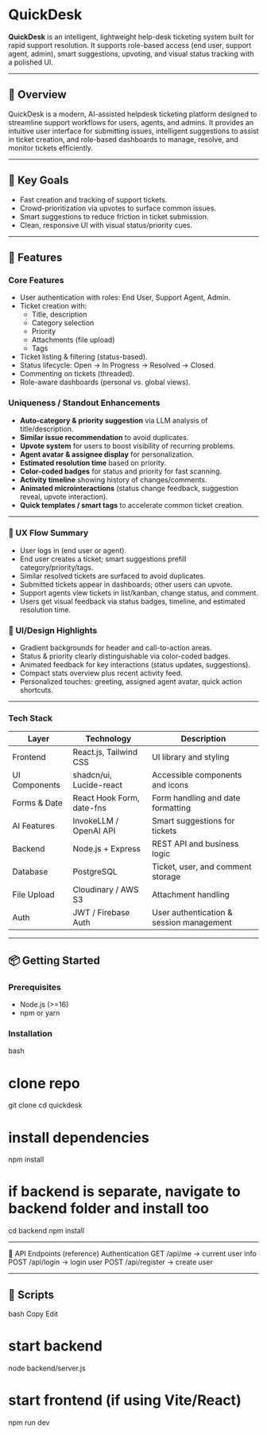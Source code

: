 # QuickDesk

**QuickDesk** is an intelligent, lightweight help-desk ticketing system built for rapid support resolution. It supports role-based access (end user, support agent, admin), smart suggestions, upvoting, and visual status tracking with a polished UI.

---

## 🌟 Overview
QuickDesk is a modern, AI-assisted helpdesk ticketing platform designed to streamline support workflows for users, agents, and admins. It provides an intuitive user interface for submitting issues, intelligent suggestions to assist in ticket creation, and role-based dashboards to manage, resolve, and monitor tickets efficiently.

---


## 🎯 Key Goals
- Fast creation and tracking of support tickets.
- Crowd-prioritization via upvotes to surface common issues.
- Smart suggestions to reduce friction in ticket submission.
- Clean, responsive UI with visual status/priority cues.

---

## 🚀 Features

### Core Features
- User authentication with roles: End User, Support Agent, Admin.
- Ticket creation with:
  - Title, description
  - Category selection
  - Priority
  - Attachments (file upload)
  - Tags
- Ticket listing & filtering (status-based).
- Status lifecycle: Open → In Progress → Resolved → Closed.
- Commenting on tickets (threaded).
- Role-aware dashboards (personal vs. global views).

### Uniqueness / Standout Enhancements
- **Auto-category & priority suggestion** via LLM analysis of title/description.
- **Similar issue recommendation** to avoid duplicates.
- **Upvote system** for users to boost visibility of recurring problems.
- **Agent avatar & assignee display** for personalization.
- **Estimated resolution time** based on priority.
- **Color-coded badges** for status and priority for fast scanning.
- **Activity timeline** showing history of changes/comments.
- **Animated microinteractions** (status change feedback, suggestion reveal, upvote interaction).
- **Quick templates / smart tags** to accelerate common ticket creation.

---

### 🧠 UX Flow Summary
- User logs in (end user or agent).
- End user creates a ticket; smart suggestions prefill category/priority/tags.
- Similar resolved tickets are surfaced to avoid duplicates.
- Submitted tickets appear in dashboards; other users can upvote.
- Support agents view tickets in list/kanban, change status, and comment.
- Users get visual feedback via status badges, timeline, and estimated resolution time.

### 🎨 UI/Design Highlights
- Gradient backgrounds for header and call-to-action areas.
- Status & priority clearly distinguishable via color-coded badges.
- Animated feedback for key interactions (status updates, suggestions).
- Compact stats overview plus recent activity feed.
- Personalized touches: greeting, assigned agent avatar, quick action shortcuts.

---

### Tech Stack
| Layer         | Technology              | Description                               |
|--------------|--------------------------|-------------------------------------------|
| Frontend     | React.js, Tailwind CSS   | UI library and styling                    |
| UI Components| shadcn/ui, Lucide-react  | Accessible components and icons           |
| Forms & Date | React Hook Form, date-fns| Form handling and date formatting         |
| AI Features  | InvokeLLM / OpenAI API   | Smart suggestions for tickets             |
| Backend      | Node.js + Express        | REST API and business logic               |
| Database     |  PostgreSQL              | Ticket, user, and comment storage         |
| File Upload  | Cloudinary / AWS S3      | Attachment handling                       |
| Auth | JWT / Firebase Auth     | User authentication & session management |

---

## 📦 Getting Started

### Prerequisites
- Node.js (>=16)
- npm or yarn

### Installation

bash
# clone repo
git clone <your-repo-url>
cd quickdesk

# install dependencies
npm install

# if backend is separate, navigate to backend folder and install too
cd backend
npm install

---

🧪 API Endpoints (reference)
Authentication
GET /api/me → current user info
POST /api/login → login user
POST /api/register → create user

---

## 🔧 Scripts
bash
Copy
Edit
# start backend
node backend/server.js

# start frontend (if using Vite/React)
npm run dev
